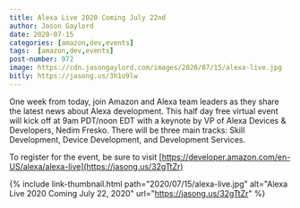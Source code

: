 ```yaml
---
title: Alexa Live 2020 Coming July 22nd
author: Jason Gaylord
date: 2020-07-15
categories: [amazon,dev,events]
tags:  [amazon,dev,events]
post-number: 972
image: https://cdn.jasongaylord.com/images/2020/07/15/alexa-live.jpg
bitly: https://jasong.us/3h1o9lw
---
```


One week from today, join Amazon and Alexa team leaders as they share the latest news about Alexa development. This half day free virtual event will kick off at 9am PDT/noon EDT with a keynote by VP of Alexa Devices & Developers, Nedim Fresko. There will be three main tracks: Skill Development, Device Development, and Development Services. 

To register for the event, be sure to visit [https://developer.amazon.com/en-US/alexa/alexa-live](https://jasong.us/32gTtZr)

{% include link-thumbnail.html path="2020/07/15/alexa-live.jpg" alt="Alexa Live 2020 Coming July 22, 2020" url="https://jasong.us/32gTtZr" %}